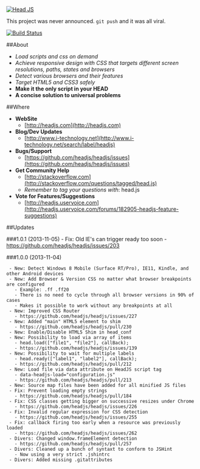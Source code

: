 [![Head JS](http://headjs.com/site/assets/img/logo-big.png)](http://headjs.com)

This project was never announced. `git push` and it was all viral.

[![Build Status](https://travis-ci.org/headjs/headjs.png?branch=master)](https://travis-ci.org/headjs/headjs)

##About
  * _Load scripts and css on demand_
  * _Achieve responsive design with CSS that targets different screen resolutions, paths, states and browsers_
  * _Detect various browsers and their features_
  * _Target HTML5 and CSS3 safely_
  * __Make it the only script in your HEAD__
  * __A concise solution to universal problems__


##Where
* __WebSite__
  * [http://headjs.com](http://headjs.com)
* __Blog/Dev Updates__
  * [http://www.i-technology.net](http://www.i-technology.net/search/label/headjs)
* __Bugs/Support__
  * [https://github.com/headjs/headjs/issues](https://github.com/headjs/headjs/issues)
* __Get Community Help__
  * [http://stackoverflow.com](http://stackoverflow.com/questions/tagged/head.js)
  * _Remember to tag your questions with_: head.js
* __Vote for Features/Suggestions__
  * [http://headjs.uservoice.com](http://headjs.uservoice.com/forums/182905-headjs-feature-suggestions)

##Updates

###1.0.1 (2013-11-05)
	 - Fix: Old IE's can trigger ready too soon
	   - https://github.com/headjs/headjs/issues/203

###1.0.0 (2013-11-04)

	 - New: Detect Windows 8 Mobile (Surface RT/Pro), IE11, Kindle, and other Android devices
	 - New: Add Browser & Version CSS no matter what browser breakpoints are configured
	   - Example: .ff .ff20
	   - There is no need to cycle through all browser versions in 90% of cases
	   - Makes it possible to work without any breakpoints at all
	 - New: Improved CSS Router
	   - https://github.com/headjs/headjs/issues/227
	 - New: Added "main" HTML5 element to shim
	   - https://github.com/headjs/headjs/pull/230
	 - New: Enable/Disable HTML5 Shim in head_conf
	 - New: Possibility to load via array of items
	   - head.load(["file1", "file2"], callBack);
	   - https://github.com/headjs/headjs/issues/139
	 - New: Possibility to wait for multiple labels
	   - head.ready(["label1", "label2"], callBack);
	   - https://github.com/headjs/headjs/pull/212
	 - New: Load file via data attribute on HeadJS script tag
	   - data-headjs-load="configuration.js"
	   - https://github.com/headjs/headjs/pull/213
	 - New: Source map files have been added for all minified JS files
	 - Fix: Prevent loading empty strings
	   - https://github.com/headjs/headjs/pull/184
	 - Fix: CSS classes getting bigger on successive resizes under Chrome
	   - https://github.com/headjs/headjs/issues/226 
	 - Fix: Invalid regular expression for CSS detection
	   - https://github.com/headjs/headjs/issues/255
	 - Fix: callback firing too early when a resource was previously loaded
	   - https://github.com/headjs/headjs/issues/262
	 - Divers: Changed window.frameElement detection
	   - https://github.com/headjs/headjs/pull/257
	 - Divers: Cleaned up a bunch of syntaxt to conform to JSHint
	   - Now using a very strict .jshintrc
	 - Divers: Added missing .gitattributes
